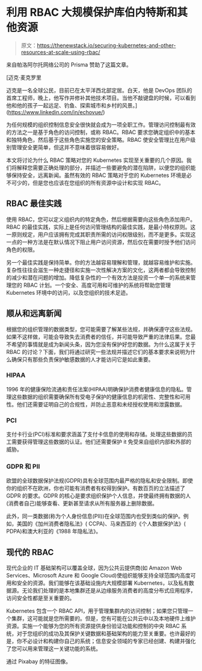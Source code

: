 # 利用 RBAC 大规模保护库伯内特斯和其他资源

> 原文：<https://thenewstack.io/securing-kubernetes-and-other-resources-at-scale-using-rbac/>

来自帕洛阿尔托网络公司的 Prisma 赞助了这篇文章。

 [迈克·麦克罗里

迈克是一名全球公民，目前已在太平洋西北部定居。白天，他是 DevOps 团队的首席工程师，晚上，他写作并修补其他技术项目。当他不敲键盘的时候，可以看到他和他的孩子一起远足、钓鱼、探索城市和乡村的风景。](https://www.linkedin.com/in/echovue/) 

为任何规模的组织控制信息安全很快就会成为一项全职工作。管理访问控制最有效的方法之一是基于角色的访问控制，或称 RBAC。RBAC 要求您确定组织中的基本和独特角色，然后基于这些角色实施您的安全策略。RBAC 使安全管理比在用户级别管理安全更简单，但这并不意味着很容易做好。

本文将讨论为什么 RBAC 策略对您的 Kubernetes 实现至关重要的几个原因。我们将解释您需要正确处理的部分，并描述一些要避免的潜在陷阱，以便您的组织能够保持安全，远离新闻。虽然有效的 RBAC 策略对于您的 Kubernetes 环境是必不可少的，但是您也应该在您组织的所有资源中设计和实现 RBAC。

## **RBAC 最佳实践**

使用 RBAC，您可以定义组织内的特定角色，然后根据需要向这些角色添加用户。RBAC 的最佳实践，实际上是任何访问管理结构的最佳实践，是最小特权原则。这一原则规定，用户应该拥有完成其职责所需的访问权限级别，而不是更多。实现这一点的一种方法是在默认情况下阻止用户访问资源，然后仅在需要时授予他们访问角色的权限。

另一个最佳实践是保持简单。你的方法越容易理解和管理，就越容易维护和实施。复杂性往往会滋生一种走捷径和实施一次性解决方案的文化，这两者都会导致控制的减少和潜在问题的增加。降低复杂性的一个有效方法是投资一个单一的系统来管理您的 RBAC 计划。一个安全、高度可用和可维护的系统将帮助您管理 Kubernetes 环境中的访问，以及您组织的技术足迹。

## **顺从和远离新闻**

根据您的组织管理的数据类型，您可能需要了解某些法规，并确保遵守这些法规。如果不这样做，可能会导致失去消费者的信任，并可能导致严重的法律后果。您最不希望的事情就是成为新闻头条，因为您没有保护好您的数据。为什么这属于关于 RBAC 的讨论？下面，我们将通过研究一些法规并描述它们的基本要求来说明为什么确保只有那些负责保护敏感数据的人才能访问它是如此重要。

### **HIPAA**

1996 年的健康保险流通和责任法案(HIPAA)明确保护消费者健康信息的隐私。管理这些数据的组织需要确保所有受电子保护的健康信息的机密性、完整性和可用性。他们还需要证明自己的合规性，并防止恶意和未经授权使用和泄露数据。

### **PCI**

支付卡行业(PCI)标准和要求涵盖了支付卡信息的使用和存储。处理这些数据的员工需要获得管理这些数据的认证。他们还需要保护 it 免受来自组织内部和外部的威胁。

### **GDPR 和 PII**

欧盟的全球数据保护法规(GDPR)具有全球范围内最严格的隐私和安全限制。即使你的组织不在欧洲，你也可能有消费者有权得到保护。有数百页的立法描述了 GDPR 的要求。GDPR 的核心是要求组织保护个人信息，并使最终拥有数据的人(消费者自己)能够查看、更新甚至请求从所有服务器上删除数据。

此外，同一类数据(称为个人身份信息(PII))在全球范围内也受到类似的保护。例如，美国的《加州消费者隐私法》( CCPA)、马来西亚的《个人数据保护法》( PDPA)和澳大利亚的《1988 年隐私法》。

## **现代的 RBAC**

现代企业的 IT 基础架构可以覆盖全球，因为公共云提供商(如 Amazon Web Services、Microsoft Azure 和 Google Cloud)使组织能够支持全球范围内高度可用和安全的资源。我们能够在该基础设施内大规模部署 Kubernetes，以及私有数据源。无论我们处理的是本地集群还是从边缘服务消费者的高度分布式应用程序，访问安全性都是至关重要的。

Kubernetes 包含一个 RBAC API，用于管理集群内的访问控制；如果您只管理一个集群，这可能就是您所需要的。但是，您有可能在公共云中以及本地硬件上维护资源。实施一个能够为您的所有资源提供身份验证功能和控制的中央 RBAC 系统，对于您组织的成功及其保护关键数据和基础架构的能力至关重要。也许最好的是，你不必设计和构建你自己的系统；信息安全领域的专家已经创建、构建并强化了您可以用来管理这一关键功能的系统。

通过 Pixabay 的特征图像。

<svg xmlns:xlink="http://www.w3.org/1999/xlink" viewBox="0 0 68 31" version="1.1"><title>Group</title> <desc>Created with Sketch.</desc></svg>